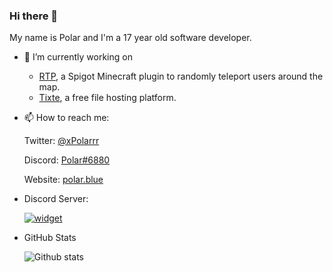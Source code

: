 ### Hi there 👋

My name is Polar and I'm a 17 year old software developer.

- 🔭 I’m currently working on
  * [RTP](https://github.com/xPolar/RTP), a Spigot Minecraft plugin to randomly teleport users around the map.
  * [Tixte](https://tixte.com), a free file hosting platform.
   
- 📫 How to reach me:

  Twitter: [@xPolarrr](https://twitter.com/xPolarrr)
  
  Discord: [Polar#6880](https://discord.com/users/619284841187246090)
 
  Website: [polar.blue](https://polar.blue)
  
- Discord Server:
  
  [![widget](https://inv.wtf/widget/polar)](https://inv.wtf/polar)
  
- GitHub Stats

  ![Github stats](https://github-readme-stats.vercel.app/api?username=xPolar&theme=blueberry&count_private=true&hide_border=true&line_height=25)

<!-- This README was heavily inspired by https://github.com/GamingGeek, go check him out, he does amazing things! -->
